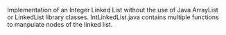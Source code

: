 Implementation of an Integer Linked List without the use of Java ArrayList or LinkedList library classes.  IntLinkedList.java contains multiple functions to manpulate nodes of the linked list.
